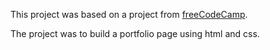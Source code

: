 This project was based on a project from [freeCodeCamp](https://www.freecodecamp.org/).

The project was to build a portfolio page using html and css.
